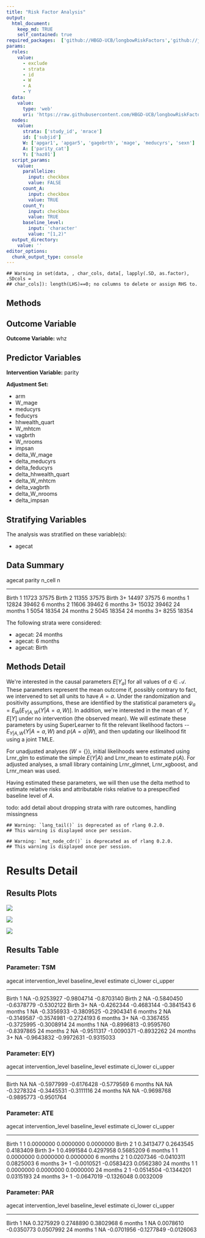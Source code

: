 ```yaml
---
title: "Risk Factor Analysis"
output: 
  html_document:
    keep_md: TRUE
    self_contained: true
required_packages:  ['github://HBGD-UCB/longbowRiskFactors','github://jeremyrcoyle/skimr@vector_types', 'github://tlverse/delayed']
params:
  roles:
    value:
      - exclude
      - strata
      - id
      - W
      - A
      - Y
  data: 
    value: 
      type: 'web'
      uri: 'https://raw.githubusercontent.com/HBGD-UCB/longbowRiskFactors/master/inst/sample_data/birthwt_data.rdata'
  nodes:
    value:
      strata: ['study_id', 'mrace']
      id: ['subjid']
      W: ['apgar1', 'apgar5', 'gagebrth', 'mage', 'meducyrs', 'sexn']
      A: ['parity_cat']
      Y: ['haz01']
  script_params:
    value:
      parallelize:
        input: checkbox
        value: FALSE
      count_A:
        input: checkbox
        value: TRUE
      count_Y:
        input: checkbox
        value: TRUE        
      baseline_level:
        input: 'character'
        value: "[1,2)"
  output_directory:
    value: ''
editor_options: 
  chunk_output_type: console
---
```







```
## Warning in set(data, , char_cols, data[, lapply(.SD, as.factor), .SDcols =
## char_cols]): length(LHS)==0; no columns to delete or assign RHS to.
```

## Methods
## Outcome Variable

**Outcome Variable:** whz

## Predictor Variables

**Intervention Variable:** parity

**Adjustment Set:**

* arm
* W_mage
* meducyrs
* feducyrs
* hhwealth_quart
* W_mhtcm
* vagbrth
* W_nrooms
* impsan
* delta_W_mage
* delta_meducyrs
* delta_feducyrs
* delta_hhwealth_quart
* delta_W_mhtcm
* delta_vagbrth
* delta_W_nrooms
* delta_impsan

## Stratifying Variables

The analysis was stratified on these variable(s):

* agecat

## Data Summary

agecat      parity    n_cell       n
----------  -------  -------  ------
Birth       1          11723   37575
Birth       2          11355   37575
Birth       3+         14497   37575
6 months    1          12824   39462
6 months    2          11606   39462
6 months    3+         15032   39462
24 months   1           5054   18354
24 months   2           5045   18354
24 months   3+          8255   18354


The following strata were considered:

* agecat: 24 months
* agecat: 6 months
* agecat: Birth



## Methods Detail

We're interested in the causal parameters $E[Y_a]$ for all values of $a \in \mathcal{A}$. These parameters represent the mean outcome if, possibly contrary to fact, we intervened to set all units to have $A=a$. Under the randomization and positivity assumptions, these are identified by the statistical parameters $\psi_a=E_W[E_{Y|A,W}(Y|A=a,W)]$.  In addition, we're interested in the mean of $Y$, $E[Y]$ under no intervention (the observed mean). We will estimate these parameters by using SuperLearner to fit the relevant likelihood factors -- $E_{Y|A,W}(Y|A=a,W)$ and $p(A=a|W)$, and then updating our likelihood fit using a joint TMLE.

For unadjusted analyses ($W=\{\}$), initial likelihoods were estimated using Lrnr_glm to estimate the simple $E(Y|A)$ and Lrnr_mean to estimate $p(A)$. For adjusted analyses, a small library containing Lrnr_glmnet, Lrnr_xgboost, and Lrnr_mean was used.

Having estimated these parameters, we will then use the delta method to estimate relative risks and attributable risks relative to a prespecified baseline level of $A$.

todo: add detail about dropping strata with rare outcomes, handling missingness



```
## Warning: `lang_tail()` is deprecated as of rlang 0.2.0.
## This warning is displayed once per session.
```

```
## Warning: `mut_node_cdr()` is deprecated as of rlang 0.2.0.
## This warning is displayed once per session.
```




# Results Detail

## Results Plots
![](/tmp/0219e1de-39d2-4295-abbd-dbd0bb2487cc/0db96f1a-6b3b-4107-83f9-97c8b9229922/REPORT_files/figure-html/plot_tsm-1.png)<!-- -->



![](/tmp/0219e1de-39d2-4295-abbd-dbd0bb2487cc/0db96f1a-6b3b-4107-83f9-97c8b9229922/REPORT_files/figure-html/plot_ate-1.png)<!-- -->



![](/tmp/0219e1de-39d2-4295-abbd-dbd0bb2487cc/0db96f1a-6b3b-4107-83f9-97c8b9229922/REPORT_files/figure-html/plot_par-1.png)<!-- -->

## Results Table

### Parameter: TSM


agecat      intervention_level   baseline_level      estimate     ci_lower     ci_upper
----------  -------------------  ---------------  -----------  -----------  -----------
Birth       1                    NA                -0.9253927   -0.9804714   -0.8703140
Birth       2                    NA                -0.5840450   -0.6378779   -0.5302122
Birth       3+                   NA                -0.4262344   -0.4683144   -0.3841543
6 months    1                    NA                -0.3356933   -0.3809525   -0.2904341
6 months    2                    NA                -0.3149587   -0.3574981   -0.2724193
6 months    3+                   NA                -0.3367455   -0.3725995   -0.3008914
24 months   1                    NA                -0.8996813   -0.9595760   -0.8397865
24 months   2                    NA                -0.9511317   -1.0090371   -0.8932262
24 months   3+                   NA                -0.9643832   -0.9972631   -0.9315033


### Parameter: E(Y)


agecat      intervention_level   baseline_level      estimate     ci_lower     ci_upper
----------  -------------------  ---------------  -----------  -----------  -----------
Birth       NA                   NA                -0.5977999   -0.6176428   -0.5779569
6 months    NA                   NA                -0.3278324   -0.3445531   -0.3111116
24 months   NA                   NA                -0.9698768   -0.9895773   -0.9501764


### Parameter: ATE


agecat      intervention_level   baseline_level      estimate     ci_lower    ci_upper
----------  -------------------  ---------------  -----------  -----------  ----------
Birth       1                    1                  0.0000000    0.0000000   0.0000000
Birth       2                    1                  0.3413477    0.2643545   0.4183409
Birth       3+                   1                  0.4991584    0.4297958   0.5685209
6 months    1                    1                  0.0000000    0.0000000   0.0000000
6 months    2                    1                  0.0207346   -0.0410311   0.0825003
6 months    3+                   1                 -0.0010521   -0.0583423   0.0562380
24 months   1                    1                  0.0000000    0.0000000   0.0000000
24 months   2                    1                 -0.0514504   -0.1344201   0.0315193
24 months   3+                   1                 -0.0647019   -0.1326048   0.0032009


### Parameter: PAR


agecat      intervention_level   baseline_level      estimate     ci_lower     ci_upper
----------  -------------------  ---------------  -----------  -----------  -----------
Birth       1                    NA                 0.3275929    0.2748890    0.3802968
6 months    1                    NA                 0.0078610   -0.0350773    0.0507992
24 months   1                    NA                -0.0701956   -0.1277849   -0.0126063
